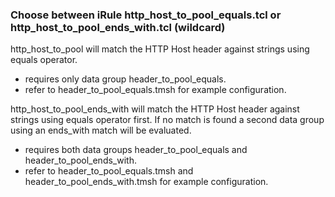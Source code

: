 ### Choose between iRule http_host_to_pool_equals.tcl or http_host_to_pool_ends_with.tcl (wildcard)  

http_host_to_pool will match the HTTP Host header against strings using equals operator.  
- requires only data group header_to_pool_equals.
- refer to header_to_pool_equals.tmsh for example configuration. 

http_host_to_pool_ends_with will match the HTTP Host header against strings using equals operator first. If no match is found a second data group using an ends_with match will be evaluated.  
- requires both data groups header_to_pool_equals and header_to_pool_ends_with. 
- refer to header_to_pool_equals.tmsh and header_to_pool_ends_with.tmsh for example configuration. 

